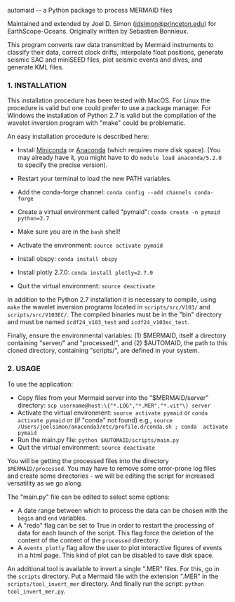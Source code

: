 automaid -- a Python package to process MERMAID files

Maintained and extended by Joel D. Simon (jdsimon@princeton.edu) for EarthScope-Oceans.
Originally written by Sebastien Bonnieux.

This program converts raw data transmitted by Mermaid instruments to classify
their data, correct clock drifts, interpolate float positions, generate seismic
SAC and miniSEED files, plot seismic events and dives, and generate KML files.

### 1. INSTALLATION

This installation procedure has been tested with MacOS. For Linux the
procedure is valid but one could prefer to use a package manager.
For Windows the installation of Python 2.7 is valid but the
compilation of the wavelet inversion program with "make" could be
problematic.

An easy installation procedure is described here:

* Install [Miniconda](https://conda.io/miniconda.html) or
  [Anaconda](https://www.anaconda.com/download/) (which requires more
  disk space). (You may already have it, you might have to do `module
  load anaconda/5.2.0` to specify the precise version).
* Restart your terminal to load the new PATH variables.
* Add the conda-forge channel:
  `conda config --add channels conda-forge`
* Create a virtual environment called "pymaid":
  `conda create -n pymaid python=2.7`

* Make sure you are in the `bash` shell!

* Activate the environment:
  `source activate pymaid`
* Install obspy:
  `conda install obspy`
* Install plotly 2.7.0:
  `conda install plotly=2.7.0`
* Quit the virtual environment:
  `source deactivate`

In addition to the Python 2.7 installation it is necessary to compile,
using `make` the wavelet inversion programs located in
`scripts/src/V103/` and `scripts/src/V103EC/`. The compiled binaries
must be in the "bin" directory and must be named `icdf24_v103_test` and
`icdf24_v103ec_test`.

Finally, ensure the environmental variables:
(1) $MERMAID, itself a directory containing "server/" and "processed/", and
(2) $AUTOMAID, the path to this cloned directory, containing "scripts/",
are defined in your system.

### 2. USAGE

To use the application:

* Copy files from your Mermaid server into the "$MERMAID/server" directory:
  `scp username@host:\{"*.LOG","*.MER","*.vit"\} server`
* Activate the virtual environment:
  `source activate pymaid` or `conda activate pymaid` or (if "conda" not found)
  e.g., `source /Users/joelsimon/anaconda3/etc/profile.d/conda.sh ; conda  activate pymaid`
* Run the main.py file:
  `python $AUTOMAID/scripts/main.py`
* Quit the virtual environment:
  `source deactivate`

You will be getting the processed files into the directory `$MERMAID/processed`.
You may have to remove some error-prone log files and create some directories -
we will be editing the script for increased versatility as we go along.

The "main.py" file can be edited to select some options:

* A date range between which to process the data can be chosen with
the `begin` and `end` variables.
* A "redo" flag can be set to True in order to restart the processing
of data for each launch of the script. This flag force the deletion
of the content of the content of the `processed` directory.
* A `events_plotly` flag allow the user to plot interactive figures
of events in a html page. This kind of plot can be disabled to save
disk space.

An additional tool is available to invert a single ".MER" files. For
this, go in the `scripts` directory. Put a Mermaid file with the
extension ".MER" in the `scripts/tool_invert_mer` directory. And
finally run the script: `python tool_invert_mer.py`.
